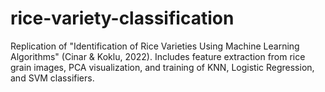 # rice-variety-classification
Replication of "Identification of Rice Varieties Using Machine Learning Algorithms" (Cinar &amp; Koklu, 2022). Includes feature extraction from rice grain images, PCA visualization, and training of KNN, Logistic Regression, and SVM classifiers.
